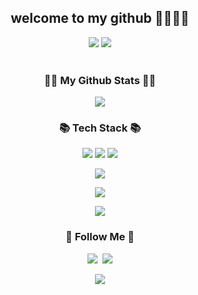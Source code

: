 
<h2 align="center"> welcome to my github 👋👀✨🌹 </h2>


<p align="center">
<img src="https://capsule-render.vercel.app/api?type=waving&color=auto&height=200&section=header&text=SY's_github&fontSize=90" />
	<img src="https://github-readme-stats.vercel.app/api/top-langs/?username=kimsegong&layout=compact"><br><br>
	<h3 align="center">👩‍💻 My Github Stats 👩‍💻</h3>
	<p align="center">
	<img src="https://github-readme-stats.vercel.app/api?username=kimsegong&show_icons=true">
	</p>
</p>
<h3 align="center">📚 Tech Stack 📚</h3>
<p align="center">
  <img src="https://img.shields.io/badge/Java-007396?style=flat-square&logo=Java&logoColor=white"/>
  <img src="https://img.shields.io/badge/javascript-F7DF1E?style=flat-square&logo=javascript&logoColor=white"/>
  <img src="https://img.shields.io/badge/css3-1572B6?style=flat-square&logo=css3&logoColor=white"/>
</p>
<p align="center">
  <img src="https://img.shields.io/badge/spring-6DB33F?style=flat-square&logo=spring&logoColor=white"/>
</p>
<p align="center">
  <img src="https://img.shields.io/badge/mysql-4479A1?style=flat-square&logo=mysql&logoColor=white"/>
</p>
<p align="center">
  <img src="https://img.shields.io/badge/git-F05032?style=flat-square&logo=git&logoColor=white"/>
</p>
<h3 align="center">🌈 Follow Me 🌈</h3>
<p align="center">
  <a href="https://kimsegong.tistory.com/"><img src="https://img.shields.io/badge/Tech%20Blog-11B48A?style=flat-square&logo=Vimeo&logoColor=white&link=https://kimsegong.tistory.com/"/></a>&nbsp
  <a href="mailto:kimsegong@naver.com"><img src="https://img.shields.io/badge/naver-03C75A?style=flat-square&logo=naver&logoColor=white&link=kimsegong@naver.com"/></a>
</p>
<p align="center">
  <img src="https://img.shields.io/badge/github-181717?style=flat-square&logo=github&logoColor=white"/>
</p>
	

<!--
**kimsegong/kimsegong** is a ✨ _special_ ✨ repository because its `README.md` (this file) appears on your GitHub profile.

Here are some ideas to get you started:

- 🔭 I’m currently working on ...
- 🌱 I’m currently learning ...
- 👯 I’m looking to collaborate on ...
- 🤔 I’m looking for help with ...
- 💬 Ask me about ...
- 📫 How to reach me: ...
- 😄 Pronouns: ...
- ⚡ Fun fact: ...
-->
